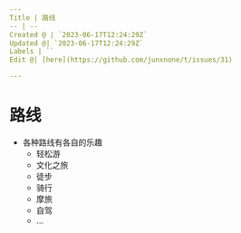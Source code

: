 ```yaml
---
Title | 路线
-- | --
Created @ | `2023-06-17T12:24:29Z`
Updated @| `2023-06-17T12:24:29Z`
Labels | ``
Edit @| [here](https://github.com/junxnone/t/issues/31)

---
```

# 路线

- 各种路线有各自的乐趣
  - 轻松游
  - 文化之旅
  - 徒步
  - 骑行
  - 摩旅
  - 自驾
  - ...


